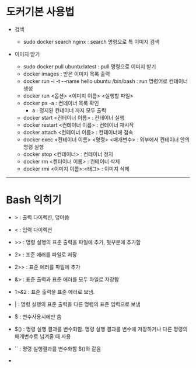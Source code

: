# 도커기본 사용법

- 검색
    - sudo docker search nginx : search 명령으로 특 이미지 검색

- 이미지 받기
    - sudo docker pull ubuntu:latest : pull 명령으로 이미지 받기
    - docker images : 받은 이미지 목록 출력
    - docker run -i -t --name hello ubuntu /bin/bash : run 명령어로 컨테이너 생성
    - docker run <옵션> <이미지 이름> <실행할 파일>
    - docker ps -a : 컨테이너 목록 확인
        - a : 정지된 컨테이너 까지 모두 출력
    - docker start <컨테이너 이름>  : 컨테이너 실행
    - docker restart <컨테이너 이름> : 컨테이너 재시작
    - docker attach <컨테이너 이름> : 컨테이너에 접속
    - docker exec <컨테이너 이름>  <명령> <매개변수> : 외부에서 컨테이너 안의 명령 실행
    - docker stop <컨테이너> : 컨테이너 정지
    - docker rm <켄터이너 이름> : 컨테이너 삭제 
    - docker rmi <이미지 이름>:<태그> : 이미지 삭제
    

---

# Bash 익히기

- \> : 출력 다이렉션, 덮어씀
- \< : 입력 다이렉션
- \>> : 명령 실행의 표춘 출력을 파일에 추가, 뒷부분에 추가함 
- 2> : 표준 에러를 파일로 저장
- 2>> : 표준 에러를 파일에 추가
- &> : 표준 출력과 표준 에러를 모두 파일로 저장함

- 1>&2 : 표준 출력을 표준 에러로 보냄.
- | : 명령 실행의 표준 출력을 다른 명령의 표준 입력으로 보냄
- $ : 변수사용시에만 씀
- $() : 명령 실행 결과를 변수화함. 명령 실행 결과를 변수에 저장하거나 다른 명령의 매개변수로 넘겨줄 때 사용
- `` : 명령 실행결과를 변수화함 $()와 같음
- 


```dockerfile

```
    